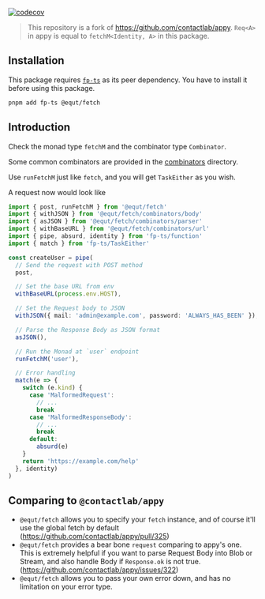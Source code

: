 [![codecov](https://codecov.io/gh/equt/fetch/branch/main/graph/badge.svg?token=EgscdLwP1m)](https://codecov.io/gh/equt/fetch)

> This repository is a fork of https://github.com/contactlab/appy. `Req<A>` in
> appy is equal to `fetchM<Identity, A>` in this package.

## Installation

This package requires [`fp-ts`](https://github.com/gcanti/fp-ts) as its peer
dependency. You have to install it before using this package.

```sh
pnpm add fp-ts @equt/fetch
```

## Introduction

Check the monad type `fetchM` and the combinator type `Combinator`.

Some common combinators are provided in the [combinators](/src/combinators)
directory.

Use `runFetchM` just like `fetch`, and you will get `TaskEither` as you wish.

A request now would look like

```typescript
import { post, runFetchM } from '@equt/fetch'
import { withJSON } from '@equt/fetch/combinators/body'
import { asJSON } from '@equt/fetch/combinators/parser'
import { withBaseURL } from '@equt/fetch/combinators/url'
import { pipe, absurd, identity } from 'fp-ts/function'
import { match } from 'fp-ts/TaskEither'

const createUser = pipe(
  // Send the request with POST method
  post,

  // Set the base URL from env
  withBaseURL(process.env.HOST),

  // Set the Request body to JSON
  withJSON({ mail: 'admin@example.com', password: 'ALWAYS_HAS_BEEN' }),

  // Parse the Response Body as JSON format
  asJSON(),

  // Run the Monad at `user` endpoint
  runFetchM('user'),

  // Error handling
  match(e => {
    switch (e.kind) {
      case 'MalformedRequest':
        // ...
        break
      case 'MalformedResponseBody':
        // ...
        break
      default:
        absurd(e)
    }
    return 'https://example.com/help'
  }, identity)
)
```

## Comparing to `@contactlab/appy`

- `@equt/fetch` allows you to specify your `fetch` instance, and of course it'll
  use the global fetch by default (https://github.com/contactlab/appy/pull/325)
- `@equt/fetch` provides a bear bone `request` comparing to appy's one. This is
  extremely helpful if you want to parse Request Body into Blob or Stream, and
  also handle Body if `Response.ok` is not true.
  (https://github.com/contactlab/appy/issues/322)
- `@equt/fetch` allows you to pass your own error down, and has no limitation on
  your error type.
